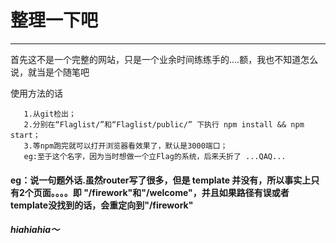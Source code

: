 
# 整理一下吧
-----
首先这不是一个完整的网站，只是一个业余时间练练手的....额，我也不知道怎么说，就当是个随笔吧

使用方法的话 
```
   1.从git检出；
   2.分别在“Flaglist/”和“Flaglist/public/” 下执行 npm install && npm start；
   3.等npm跑完就可以打开浏览器看效果了，默认是3000端口；
   eg:至于这个名字，因为当时想做一个立Flag的系统，后来夭折了 ...QAQ...
```


#### eg：说一句题外话.虽然router写了很多，但是 template 并没有，所以事实上只有2个页面。。。。即 "/firework"和"/welcome"，并且如果路径有误或者template没找到的话，会重定向到"/firework"
##### hiahiahia～